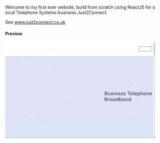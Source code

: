 Welcome to my first ever website, build from scratch using ReactJS for a local Telephone Systems business Just2Connect.

See www.just2connect.co.uk

#### Preview

![](https://raw.githubusercontent.com/EMDevelop/public_resources/main/gifs/just2connect/j2c.gif)
